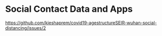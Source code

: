 # Social Contact Data and Apps

<https://github.com/kieshaprem/covid19-agestructureSEIR-wuhan-social-distancing/issues/2>
